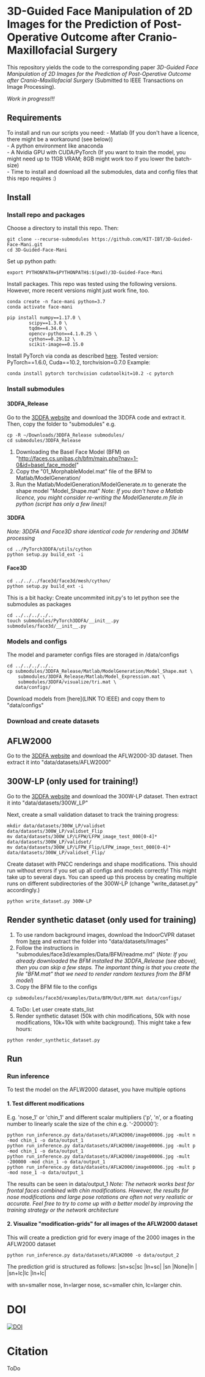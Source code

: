 # 3D-Guided Face Manipulation of 2D Images for the Prediction of Post-Operative Outcome after Cranio-Maxillofacial Surgery
This repository yields the code to the corresponding paper *3D-Guided Face Manipulation of 2D Images for the Prediction of Post-Operative Outcome after Cranio-Maxillofacial Surgery*
(Submitted to IEEE Transactions on Image Processing). 

*Work in progress!!!*


## Requirements
To install and run our scripts you need:
	- Matlab (If you don't have a licence, there might be a workaround (see below))  
	- A python environment like anaconda  
	- A Nvidia GPU with CUDA/PyTorch (If you want to train the model, you might need up to 11GB VRAM; 8GB might work too if you lower the batch-size)  
	- Time to install and download all the submodules, data and config files that this repo requires :)  


## Install
### Install repo and packages
Choose a directory to install this repo. Then:
```
git clone --recurse-submodules https://github.com/KIT-IBT/3D-Guided-Face-Mani.git
cd 3D-Guided-Face-Mani
```
Set up python path:
```
export PYTHONPATH=$PYTHONPATH$:$(pwd)/3D-Guided-Face-Mani
```

Install packages. This repo was tested using the following versions. However, more recent versions might just work fine, too.
```
conda create -n face-mani python=3.7
conda activate face-mani

pip install numpy==1.17.0 \
	   	scipy==1.3.0 \
		tqdm==4.34.0 \
		opencv-python==4.1.0.25 \
		cython==0.29.12 \
		scikit-image==0.15.0

```
Install PyTorch via conda as described [here](https://pytorch.org/). Tested version: PyTorch==1.6.0, Cuda==10.2, torchvision=0.7.0
Example:
```
conda install pytorch torchvision cudatoolkit=10.2 -c pytorch
```


### Install submodules
#### 3DDFA_Release
Go to the [3DDFA website](http://www.cbsr.ia.ac.cn/users/xiangyuzhu/projects/3DDFA/main.htm) and download the 3DDFA code and extract it.
Then, copy the folder to "submodules" e.g.
```
cp -R ~/Downloads/3DDFA_Release submodules/
cd submodules/3DDFA_Release
```
1. Downloading the Basel Face Model (BFM) on "http://faces.cs.unibas.ch/bfm/main.php?nav=1-0&id=basel_face_model"                                                                                       
2. Copy the "01_MorphableModel.mat" file of the BFM to Matlab/ModelGeneration/  
3. Run the Matlab/ModelGeneration/ModelGenerate.m to generate the shape model "Model_Shape.mat"
*Note: If you don't have a Matlab licence, you might consider re-writing the ModelGenerate.m file in python (script has only a few lines)!*

#### 3DDFA
*Note: 3DDFA and Face3D share identical code for rendering and 3DMM processing*

```
cd ../PyTorch3DDFA/utils/cython
python setup.py build_ext -i
```
#### Face3D
```
cd ../../../face3d/face3d/mesh/cython/
python setup.py build_ext -i
```

This is a bit hacky: Create uncommited init.py's to let python see the
submodules as packages
```
cd ../../../../..
touch submodules/PyTorch3DDFA/__init__.py submodules/face3d/__init__.py
```

### Models and configs
The model and parameter configs files are storaged in /data/configs
```
cd ../../../../..
cp submodules/3DDFA_Release/Matlab/ModelGeneration/Model_Shape.mat \
	submodules/3DDFA_Release/Matlab/Model_Expression.mat \
	submodules/3DDFA/visualize/tri.mat \
   data/configs/
```

Download models from [here](LINK TO IEEE) and copy them to "data/configs"


### Download and create datasets
## AFLW2000
Go to the [3DDFA website](http://www.cbsr.ia.ac.cn/users/xiangyuzhu/projects/3DDFA/main.htm) and download the AFLW2000-3D dataset. Then extract it into "data/datasets/AFLW2000"

## 300W-LP (only used for training!)
Go to the [3DDFA website](http://www.cbsr.ia.ac.cn/users/xiangyuzhu/projects/3DDFA/main.htm) and download the 300W-LP dataset.
Then extract it into "data/datasets/300W_LP"

Next, create a small validation dataset to track the training progress:
```
mkdir data/datasets/300W_LP/validset data/datasets/300W_LP/validset_Flip 
mv data/datasets/300W_LP/LFPW/LFPW_image_test_000[0-4]* data/datasets/300W_LP/validset/
mv data/datasets/300W_LP/LFPW_Flip/LFPW_image_test_000[0-4]* data/datasets/300W_LP/validset_Flip/
```

Create dataset with PNCC renderings and shape modifications. This should run
without errors if you set up all configs and models correctly!
This might take up to several days. You can speed up this process by creating multiple runs
on different subdirectories of the 300W-LP (change "write_dataset.py"
accordingly.)

```
python write_dataset.py 300W-LP 
```

## Render synthetic dataset (only used for training)
1. To use random background images, download the IndoorCVPR dataset from [here](http://web.mit.edu/torralba/www/indoor.html) and extract the folder into "data/datasets/Images"
2. Follow the instructions in "submodules/face3d/examples/Data/BFM/readme.md" (*Note: If you already downloaded the BFM installed the 3DDFA_Release (see above), then you can skip a few steps. The important thing is that you create the file "BFM.mat" that we need to render random textures from the BFM model*)
3. Copy the BFM file to the configs
```
cp submodules/face3d/examples/Data/BFM/Out/BFM.mat data/configs/
```

4. ToDo: Let user create stats_list
5. Render synthetic dataset (50k with chin modifications, 50k with nose modifications, 10k+10k with white background). This might take a few hours:
```
python render_synthetic_dataset.py
```


## Run
### Run inference
To test the model on the AFLW2000 dataset, you have multiple options

#### 1. Test different modifications
E.g. 'nose_1' or 'chin_1' and different scalar multipliers ('p', 'n', or a floating number to linearly scale the size of the chin e.g. '-200000'):
```
python run_inference.py data/datasets/AFLW2000/image00006.jpg -mult n -mod chin_1 -o data/output_1
python run_inference.py data/datasets/AFLW2000/image00006.jpg -mult p -mod chin_1 -o data/output_1
python run_inference.py data/datasets/AFLW2000/image00006.jpg -mult -200000 -mod chin_1 -o data/output_1
python run_inference.py data/datasets/AFLW2000/image00006.jpg -mult p -mod nose_1 -o data/output_1
```
The results can be seen in data/output_1 
*Note: The network works best for frontal faces combined with chin modifications.
However, the results for nose modifications and large pose rotations are often
not very realistic or accurate. Feel free to try to come up with a better model by improving the
training strategy or the network architecture*


#### 2. Visualize "modification-grids" for all images of the AFLW2000 dataset
This will create a prediction grid for every image of the 2000 images in the AFLW2000
dataset
```
python run_inference.py data/datasets/AFLW2000 -o data/output_2
```

The prediction grid is structured as follows:
|sn+sc|sc  |ln+sc|
|sn   |None|ln   |
|sn+lc|lc  |ln+lc|

with sn=smaller nose, ln=larger nose, sc=smaller chin, lc=larger chin.

# DOI
[![DOI](https://zenodo.org/badge/291075337.svg)](https://zenodo.org/badge/latestdoi/291075337)

# Citation
ToDo

